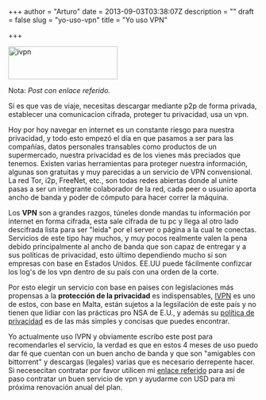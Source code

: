 +++
author = "Arturo"
date = 2013-09-03T03:38:07Z
description = ""
draft = false
slug = "yo-uso-vpn"
title = "Yo uso VPN"

+++

<a href="https://www.ivpn.net/aff.php?aff=272"><img class="aligncenter size-full wp-image-1330" alt="ivpn" src="http://geek.cl/wp-content/uploads/2013/09/ivpn.png" width="220" height="66" /></a>

Nota: <em>Post con enlace referido.</em>

Si es que vas de viaje, necesitas descargar mediante p2p de forma privada, establecer una comunicacion cifrada, proteger tu privacidad, usa un vpn.

Hoy por hoy navegar en internet es un constante riesgo para nuestra privacidad, y todo esto empezó el día en que pasamos a ser para las compañías, datos personales transables como productos de un supermercado, nuestra privacidad es de los vienes más preciados que tenemos. Existen varias herramientas para proteger nuestra información, algunas son gratuitas y muy parecidas a un servicio de VPN convensional.<!--more--> La red Tor, i2p, FreeNet, etc., son todas redes abiertas donde al unirte pasas a ser un integrante colaborador de la red, cada peer o usuario aporta ancho de banda y poder de cómputo para hacer correr la máquina.

Los <strong>VPN</strong> son a grandes razgos, túneles donde mandas tu información por internet en forma cifrada, esta sale cifrada de tu pc y llega al otro lado descifrada lista para ser "leida" por el server o página a la cual te conectas. Servicios de este tipo hay muchos, y muy pocos realmente valen la pena debido principalmente al ancho de banda que son capaz de entregar y a sus políticas de privacidad, esto último dependiendo mucho si son empresas con base en Estados Unidos. EE.UU puede fácilmente confizcar los log's de los vpn dentro de su país con una orden de la corte.

Por esto elegir un servicio con base en paises con legislaciones más propensas a la <strong>protección de la privacidad</strong> es indispensables, <a href="https://www.ivpn.net/aff.php?aff=272">IVPN</a> es uno de estos, con base en Malta, están sujetos a la legsilación de este país y no tienen que lidiar con las prácticas pro NSA de E.U., y además su <a href="https://www.ivpn.net/privacy">política de privacidad</a> es de las más simples y concisas que puedes encontrar.

Yo actualmente uso IVPN y obviamente escribo este post para recomendarles el servicio, la verdad es que en estos 4 meses de uso puedo dar fé que cuentan con un buen ancho de banda y que son "amigables con bittorrent" y descargas (legales) varias que es necesario derrepente hacer. Si necesecitan contratar por favor utilicen mi <a href="https://www.ivpn.net/aff.php?aff=272">enlace referido</a> para así de paso contratar un buen servicio de vpn y ayudarme con USD para mi próxima renovación anual del plan.